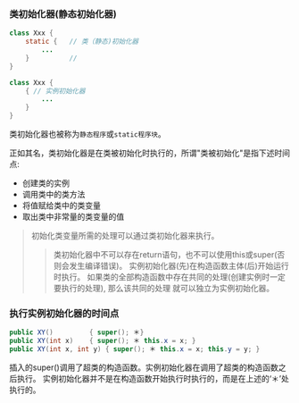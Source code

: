 ### 类初始化器(静态初始化器)
```java
class Xxx {
	static {   // 类（静态)初始化器
		...
	}		   // 
}
```
```java
class Xxx {
	{ // 实例初始化器
		...
	}
}
```
类初始化器也被称为`静态程序`或`static程序块`。

正如其名，类初始化器是在类被初始化时执行的，所谓"类被初始化"是指下述时间点:
* 创建类的实例
* 调用类中的类方法
* 将值赋给类中的类变量
* 取出类中非常量的类变量的值

> 初始化类变量所需的处理可以通过类初始化器来执行。
> > 类初始化器中不可以存在return语句，也不可以使用this或super(否则会发生编译错误)。
> > 实例初始化器(先)在构造函数主体(后)开始运行时执行。
如果类的全部构造函数中存在共同的处理(创建实例时一定要执行的处理), 那么该共同的处理
就可以独立为实例初始化器。


### 执行实例初始化器的时间点

```java
public XY()			{ super(); ＊}
public XY(int x)    { super(); ＊ this.x = x; }
public XY(int x, int y) { super(); ＊ this.x = x; this.y = y; }
```
插入的super()调用了超类的构造函数。实例初始化器在调用了超类的构造函数之后执行。
实例初始化器并不是在构造函数开始执行时执行的，而是在上述的‘＊’处执行的。
